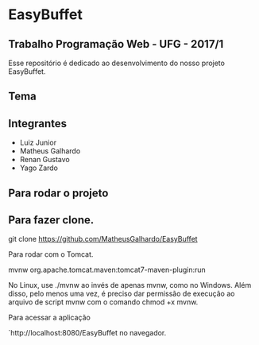 # EasyBuffet

## Trabalho Programação Web - UFG - 2017/1

Esse repositório é dedicado ao desenvolvimento do nosso projeto EasyBuffet.

## Tema



## Integrantes

* Luiz Junior
* Matheus Galhardo
* Renan Gustavo
* Yago Zardo

## Para rodar o projeto

## Para fazer clone.

git clone https://github.com/MatheusGalhardo/EasyBuffet

Para rodar com o Tomcat.

mvnw org.apache.tomcat.maven:tomcat7-maven-plugin:run

No Linux, use ./mvnw ao invés de apenas mvnw, como no Windows. Além disso, pelo menos uma vez, é preciso dar permissão de execução ao arquivo de script mvnw com o comando chmod +x mvnw.

Para acessar a aplicação

`http://localhost:8080/EasyBuffet no navegador.

